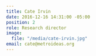 ```yaml
---
title: Cate Irvin
date: 2016-12-16 14:31:00 -05:00
position: 2
role: Research director
image:
  file: "/media/cate-irvin.jpg"
email: cate@metroideas.org
---
```


